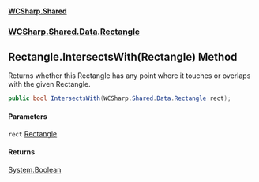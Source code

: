 #### [WCSharp.Shared](README.md 'README')
### [WCSharp.Shared.Data](WCSharp.Shared.Data.md 'WCSharp.Shared.Data').[Rectangle](WCSharp.Shared.Data.Rectangle.md 'WCSharp.Shared.Data.Rectangle')

## Rectangle.IntersectsWith(Rectangle) Method

Returns whether this Rectangle has any point where it touches or overlaps with the given Rectangle.

```csharp
public bool IntersectsWith(WCSharp.Shared.Data.Rectangle rect);
```
#### Parameters

<a name='WCSharp.Shared.Data.Rectangle.IntersectsWith(WCSharp.Shared.Data.Rectangle).rect'></a>

`rect` [Rectangle](WCSharp.Shared.Data.Rectangle.md 'WCSharp.Shared.Data.Rectangle')

#### Returns
[System.Boolean](https://docs.microsoft.com/en-us/dotnet/api/System.Boolean 'System.Boolean')